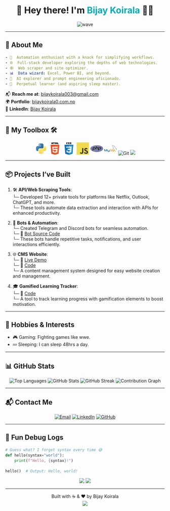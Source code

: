 <h1 align="center">
  🌳 Hey there! I'm <span style="color:#00ADB5;">Bijay Koirala</span> 🧑‍💻
</h1>

<p align="center">
  <img src="https://github.com/bijay085/bijay085/assets/107698781/e06089b9-5686-4b99-b825-432e89f1f98e" alt="wave" width="40"/>
</p>

---

## 🌱 About Me

```yaml
- 🤖  Automation enthusiast with a knack for simplifying workflows.
- 🌐  Full-stack developer exploring the depths of web technologies.
- 🕸️  Web scraper and site optimizer.
- 📊  Data wizard: Excel, Power BI, and beyond.
- 🧠  AI explorer and prompt engineering aficionado.
- 🛌  Perpetual learner (and aspiring sleep master).
```

📬 **Reach me at**: [bijaykoirala003@gmail.com](mailto:bijaykoirala003@gmail.com)   
🌍 **Portfolio**: [bijaykoirala0.com.np](https://bijaykoirala0.com.np)   
💼 **LinkedIn**: [Bijay Koirala](https://www.linkedin.com/in/bijay-koirala/)   

---

## 🌳 My Toolbox 🛠️ 

<p align="center">
  <img src="https://raw.githubusercontent.com/devicons/devicon/master/icons/python/python-original.svg" width="40" title="Python"/>
  <img src="https://raw.githubusercontent.com/devicons/devicon/master/icons/html5/html5-original-wordmark.svg" width="40" title="HTML5"/>
  <img src="https://raw.githubusercontent.com/devicons/devicon/master/icons/css3/css3-original-wordmark.svg" width="40" title="CSS3"/>
  <img src="https://raw.githubusercontent.com/devicons/devicon/master/icons/javascript/javascript-original.svg" width="40" title="JavaScript"/>
  <img src="https://raw.githubusercontent.com/devicons/devicon/master/icons/php/php-original.svg" width="40" title="PHP"/>
  <img src="https://raw.githubusercontent.com/devicons/devicon/master/icons/mysql/mysql-original-wordmark.svg" width="40" title="MySQL"/>
  <img src="https://www.vectorlogo.zone/logos/git-scm/git-scm-icon.svg" width="40" title="Git"/>
  <img src="https://img.shields.io/badge/GPT%20Prompt%20Engineer-4285F4?style=for-the-badge&logo=openai&logoColor=white" height="28"/>  
</p>  

---

## 📦 Projects I’ve Built  

1. 🛠️ **API/Web Scraping Tools**:  
   └─ Developed 12+ private tools for platforms like Netflix, Outlook, ChatGPT, and more.  
        └─ These tools automate data extraction and interaction with APIs for enhanced productivity.

2. 🤖 **Bots & Automation**:  
   └─ Created Telegram and Discord bots for seamless automation.  
       └─ 🔗 [Bot Source Code](https://github.com/bijay085/Projects/tree/master/Bots)  
        └─ These bots handle repetitive tasks, notifications, and user interactions efficiently.

3. 🌐 **CMS Website**:  
   └─ 🔗 [Live Demo](https://flamemodparadise.github.io/My-Site/)  
       └─ 💾 [Code](https://github.com/bijay085/Projects/tree/master/CMS%20Site)  
        └─ A content management system designed for easy website creation and management.

4. 🎓 **Gamified Learning Tracker**:  
   └─ 💾 [Code](https://github.com/bijay085/Projects/tree/master/Gamified%20Learning%20Progress%20Tracker)  
        └─ A tool to track learning progress with gamification elements to boost motivation.

---

## 🎨 Hobbies & Interests

- 🎮 Gaming: Fighting games like wwe.  
- 💤 Sleeping: I can sleep 48hrs a day.   

---

## 📊 GitHub Stats

<div align="center">

<img src="https://github-readme-stats.vercel.app/api/top-langs?username=bijay085&show_icons=true&locale=en&layout=compact&theme=radical" width="370" alt="Top Languages" />  

<img src="https://github-readme-stats.vercel.app/api?username=bijay085&show_icons=true&locale=en&theme=radical" width="390" alt="GitHub Stats" />  

<img src="https://github-readme-streak-stats.herokuapp.com/?user=bijay085&theme=radical" width="400" alt="GitHub Streak" />  

<img src="https://github-readme-activity-graph.vercel.app/graph?username=bijay085&theme=rogue" alt="Contribution Graph" />  

</div>

---

## 📬 Contact Me

<p align="center">
  <a href="mailto:bijaykoirala003@gmail.com"><img src="https://img.shields.io/badge/Email-D14836?style=for-the-badge&logo=gmail&logoColor=white" alt="Email"></a>
  <a href="https://www.linkedin.com/in/bijay-koirala/"><img src="https://img.shields.io/badge/LinkedIn-0077B5?style=for-the-badge&logo=linkedin&logoColor=white" alt="LinkedIn"></a>
  <a href="https://github.com/bijay085"><img src="https://img.shields.io/badge/GitHub-100000?style=for-the-badge&logo=github&logoColor=white" alt="GitHub"></a>
</p>

---

## 🤯 Fun Debug Logs

```python
# Guess what? I forget syntax every time 😅
def hello(syntax="world"):
    print(f"Hello, {syntax}!")

hello()  # Output: Hello, world!
```

<p align="center">
  <img src="https://media.giphy.com/media/TLjn42M7DPVQGdxfIr/giphy.gif" width="50"/> 
  <img src="https://media.giphy.com/media/10DhYj0GGhL9tm/giphy.gif" width="50"/>
</p>

---

<p align="center">
  Built with ☕ & ❤️ by Bijay Koirala  
  <br/>
  <img src="https://github.com/bijay085/bijay085/assets/107698781/550c345f-7905-4bd6-a3d0-ab5f9588cd7a" width="35"/>
</p>
